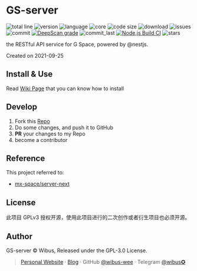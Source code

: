 # GS-server

![total line](https://tokei.rs/b1/github/wibus-wee/GS-server) ![version](https://img.shields.io/github/package-json/v/wibus-wee/GS-server) ![language](https://img.shields.io/github/languages/top/wibus-wee/GS-server) ![core](https://img.shields.io/github/package-json/dependency-version/wibus-wee/GS-server/@nestjs/core) ![code size](https://img.shields.io/github/languages/code-size/wibus-wee/GS-server) ![download](https://img.shields.io/github/downloads/wibus-wee/GS-server/total) ![issues](https://img.shields.io/github/issues/wibus-wee/GS-server) ![commit](https://img.shields.io/github/commit-activity/m/wibus-wee/GS-server) [![DeepScan grade](https://deepscan.io/api/teams/14175/projects/18839/branches/473312/badge/grade.svg)](https://deepscan.io/dashboard#view=project&tid=14175&pid=18839&bid=473312) ![commit_last](https://img.shields.io/github/last-commit/wibus-wee/GS-server) [![Node.js Build CI](https://github.com/wibus-wee/GS-server/actions/workflows/build.yml/badge.svg)](https://github.com/wibus-wee/GS-server/actions/workflows/build.yml) ![stars](https://img.shields.io/github/stars/wibus-wee/GS-server?style=social)

the RESTful API service for G Space, powered by @nestjs.

Created on 2021-09-25

## Install & Use

Read [Wiki Page](https://github.com/wibus-wee/GS-server/wiki/Deploy-Server) that you can know how to install

## Develop

1. Fork this [Repo](https://github.com/wibus-wee/GS-server)
2. Do some changes, and push it to GitHub
3. **PR** your changes to my Repo
4. become a contributor

## Reference

This project referred to: 

- [mx-space/server-next](https://github.com/mx-space/server-next)

## License

此项目 GPLv3 授权开源，使用此项目进行的二次创作或者衍生项目也必须开源。

## Author

GS-server © Wibus, Released under the GPL-3.0 License.

> [Personal Website](http://iucky.cn/) · [Blog](https://blog.iucky.cn/) · GitHub [@wibus-wee](https://github.com/wibus-wee/) · Telegram [@wibus✪](https://t.me/wibus_wee)